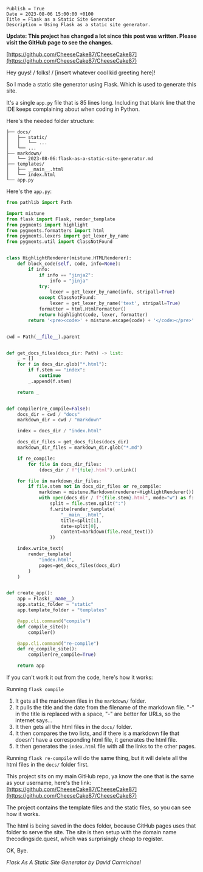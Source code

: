 ```
Publish = True
Date = 2023-08-06 15:00:00 +0100
Title = Flask as a Static Site Generator
Description = Using Flask as a static site generator.
```

**Update: This project has changed a lot since this post was written. Please visit the GitHub page to see the changes.**

[https://github.com/CheeseCake87/CheeseCake87](https://github.com/CheeseCake87/CheeseCake87)

Hey guys! / folks! / [insert whatever cool kid greeting here]!

So I made a static site generator using Flask. Which is used to generate this site.

It's a single `app.py` file that is 85 lines long. Including that blank line that the IDE keeps complaining about when
coding in Python.

Here's the needed folder structure:

```text
├── docs/
│   ├── static/
│   │   └── ...
│   └── ...
├── markdown/
│   └── 2023-08-06:flask-as-a-static-site-generator.md
├── templates/
│   ├── __main__.html
│   └── index.html
└── app.py
```

Here's the `app.py`:

```python
from pathlib import Path

import mistune
from flask import Flask, render_template
from pygments import highlight
from pygments.formatters import html
from pygments.lexers import get_lexer_by_name
from pygments.util import ClassNotFound


class HighlightRenderer(mistune.HTMLRenderer):
    def block_code(self, code, info=None):
        if info:
            if info == "jinja2":
                info = "jinja"
            try:
                lexer = get_lexer_by_name(info, stripall=True)
            except ClassNotFound:
                lexer = get_lexer_by_name('text', stripall=True)
            formatter = html.HtmlFormatter()
            return highlight(code, lexer, formatter)
        return '<pre><code>' + mistune.escape(code) + '</code></pre>'


cwd = Path(__file__).parent


def get_docs_files(docs_dir: Path) -> list:
    _ = []
    for f in docs_dir.glob("*.html"):
        if f.stem == "index":
            continue
        _.append(f.stem)

    return _


def compiler(re_compile=False):
    docs_dir = cwd / "docs"
    markdown_dir = cwd / "markdown"

    index = docs_dir / "index.html"

    docs_dir_files = get_docs_files(docs_dir)
    markdown_dir_files = markdown_dir.glob("*.md")

    if re_compile:
        for file in docs_dir_files:
            (docs_dir / f"{file}.html").unlink()

    for file in markdown_dir_files:
        if file.stem not in docs_dir_files or re_compile:
            markdown = mistune.Markdown(renderer=HighlightRenderer())
            with open(docs_dir / f"{file.stem}.html", mode="w") as f:
                split = file.stem.split(":")
                f.write(render_template(
                    "__main__.html",
                    title=split[1],
                    date=split[0],
                    content=markdown(file.read_text())
                ))

    index.write_text(
        render_template(
            "index.html",
            pages=get_docs_files(docs_dir)
        )
    )


def create_app():
    app = Flask(__name__)
    app.static_folder = "static"
    app.template_folder = "templates"

    @app.cli.command("compile")
    def compile_site():
        compiler()

    @app.cli.command("re-compile")
    def re_compile_site():
        compiler(re_compile=True)

    return app
```

If you can't work it out from the code, here's how it works:

Running `flask compile`

1. It gets all the markdown files in the `markdown/` folder.
2. It pulls the title and the date from the filename of the markdown file. "-" in the title is replaced with a
   space, "-" are better for URLs, so the internet says...
3. It then gets all the html files in the `docs/` folder.
4. It then compares the two lists, and if there is a markdown file that doesn't have a corresponding html file, it
   generates the html file.
5. It then generates the `index.html` file with all the links to the other pages.

Running `flask re-compile` will do the same thing, but it will delete all the html files in the `docs/` folder first.

This project sits on my main GitHub repo, ya know the one that is the same as your username, here's the link:
[https://github.com/CheeseCake87/CheeseCake87](https://github.com/CheeseCake87/CheeseCake87)

The project contains the template files and the static files, so you can see how it works.

The html is being saved in the docs folder, because GitHub pages uses that folder to serve the site. The site is then
setup with the domain name thecodingside.quest, which was surprisingly cheap to register.

OK, Bye.

_Flask As A Static Site Generator by David Carmichael_
